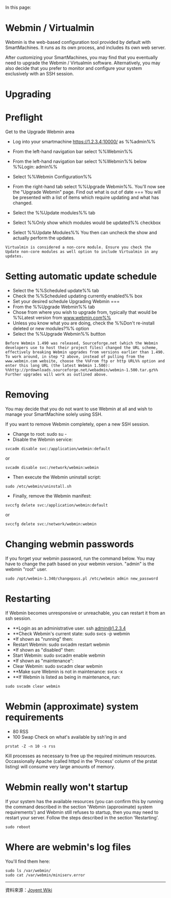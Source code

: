 In this page:

Webmin / Virtualmin
===

Webmin is the web-based configuration tool provided by default with SmartMachines. It runs as its own process, and includes its own web server.

After customizing your SmartMachines, you may find that you eventually need to upgrade the Webmin / Virtualmin software. Alternatively, you may also decide that you prefer to monitor and configure your system exclusively with an SSH session.

Upgrading
===
Preflight
===
Get to the Upgrade Webmin area

*  Log into your smartmachine https://1.2.3.4:10000/ as %%admin%%
*  From the left-hand navigation bar select %%Webmin%%
*  From the left-hand navigation bar select %%Webmin%% below %%Login: admin%%
*  Select %%Webmin Configuration%%
*  From the right-hand tab select %%Upgrade Webmin%%. You'll now see the "Upgrade Webmin" page.
Find out what is out of date
===
You will be presented with a list of items which require updating and what has changed.

*  Select the %%Update modules%% tab
*  Select %%Only show which modules would be updated%% checkbox
*  Select %%Update Modules%%
You then can uncheck the show and actually perform the updates.

```
Virtualmin is considered a non-core module. Ensure you check the Update non-core modules as well option to include Virtualmin in any updates.
```

Setting automatic update schedule
===
*  Select the %%Scheduled update%% tab
*  Check the %%Scheduled updating currently enabled%% box
*  Set your desired schedule
Upgrading Webmin
===
*  From the %%Upgrade Webmin%% tab
*  Chose from where you wish to upgrade from, typically that would be %%Latest version from www.webmin.com%%
*  Unless you know what you are doing, check the %%Don't re-install deleted or new modules?%% option
*  Select the %%Upgrade Webmin%% buttton

```
Before Webmin 1.490 was released, Sourceforge.net (which the Webmin developers use to host their project files) changed the URL scheme, effectively breaking Webmin upgrades from versions earlier than 1.490. To work around, in step *2 above, instead of pulling from the www.webmin.com website, choose the %%From ftp or http URL%% option and enter this long URL (the latest Webmin 1.500):
%%http://prdownloads.sourceforge.net/webadmin/webmin-1.500.tar.gz%%
Further upgrades will work as outlined above.
```

Removing
===
You may decide that you do not want to use Webmin at all and wish to manage your SmartMachine solely using SSH.

If you want to remove Webmin completely, open a new SSH session.

*  Change to root: sudo su -
*  Disable the Webmin service:


```
svcadm disable svc:/application/webmin:default
```



or


```
svcadm disable svc:/network/webmin:webmin
```



*  Then execute the Webmin uninstall script:


```
sudo /etc/webmin/uninstall.sh
```



*  Finally, remove the Webmin manifest:


```
svccfg delete svc:/application/webmin:default
```



or


```
svccfg delete svc:/network/webmin:webmin
```



Changing webmin passwords
===
If you forget your webmin password, run the command below. You may have to change the path based on your webmin version. "admin" is the webmin "root" user.



```
sudo /opt/webmin-1.340/changepass.pl /etc/webmin admin new_password
```



Restarting
===
If Webmin becomes unresponsive or unreachable, you can restart it from an ssh session.

*  **Login as an administrative user. ssh admin@1.2.3.4
*  **Check Webmin's current state: sudo svcs -p webmin
*  *If shown as "running" then:
*  Restart Webmin: sudo svcadm restart webmin
*  *If shown as "disabled" then:
*  Start Webmin: sudo svcadm enable webmin
*  *If shown as "maintenance":
*  Clear Webmin: sudo svcadm clear webmin
*  **Make sure Webmin is not in maintenance: svcs -x
*  **If Webmin is listed as being in maintenance, run:


```
sudo svcadm clear webmin
```



Webmin (approximate) system requirements
===
*  80 RSS
*  100 Swap
Check on what's available by ssh'ing in and


```
prstat -Z -n 10 -s rss
```


Kill processes as necessary to free up the required minimum resources. Occassionally Apache (called httpd in the 'Process' column of the prstat listing) will consume very large amounts of memory.

Webmin really won't startup
===
If your system has the available resources (you can confirm this by running the command described in the section 'Webmin (approximate) system requirements') and Webmin still refuses to startup, then you may need to restart your server. Follow the steps described in the section 'Restarting'.


```
sudo reboot
```



Where are webmin's log files
===
You'll find them here:



```
sudo ls /var/webmin/
sudo cat /var/webmin/miniserv.error
```







----
資料來源：[Joyent Wiki](http://wiki.joyent.com/display/www/Documentation+Home)
